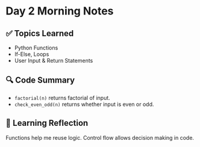 # Day 2 Morning Notes

## ✅ Topics Learned
- Python Functions
- If-Else, Loops
- User Input & Return Statements

## 🔍 Code Summary
- `factorial(n)` returns factorial of input.
- `check_even_odd(n)` returns whether input is even or odd.

## 🧠 Learning Reflection
Functions help me reuse logic.
Control flow allows decision making in code.


